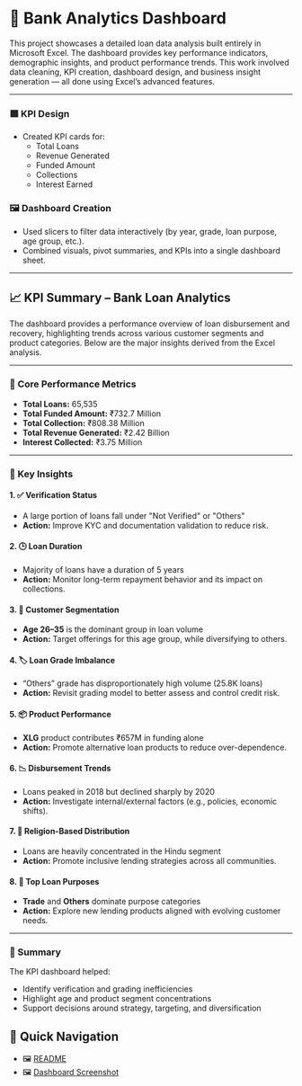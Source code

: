 # 🏦 Bank Analytics Dashboard 

This project showcases a detailed loan data analysis built entirely in Microsoft Excel. The dashboard provides key performance indicators, demographic insights, and product performance trends. This work involved data cleaning, KPI creation, dashboard design, and business insight generation — all done using Excel’s advanced features.

---


###  🟥 KPI Design
- Created KPI cards for:
  - Total Loans
  - Revenue Generated
  - Funded Amount
  - Collections
  - Interest Earned

### 🖼️ Dashboard Creation
- Used slicers to filter data interactively (by year, grade, loan purpose, age group, etc.).
- Combined visuals, pivot summaries, and KPIs into a single dashboard sheet.

---

## 📈 KPI Summary – Bank Loan Analytics

The dashboard provides a performance overview of loan disbursement and recovery, highlighting trends across various customer segments and product categories. Below are the major insights derived from the Excel analysis.

---

### 🔢 Core Performance Metrics

- **Total Loans:** 65,535  
- **Total Funded Amount:** ₹732.7 Million  
- **Total Collection:** ₹808.38 Million  
- **Total Revenue Generated:** ₹2.42 Billion  
- **Interest Collected:** ₹3.75 Million

---

### 🧠 Key Insights

#### 1. ✅ Verification Status
- A large portion of loans fall under "Not Verified" or "Others"
- **Action:** Improve KYC and documentation validation to reduce risk.

#### 2. 🕒 Loan Duration
- Majority of loans have a duration of 5 years
- **Action:** Monitor long-term repayment behavior and its impact on collections.

#### 3. 👤 Customer Segmentation
- **Age 26–35** is the dominant group in loan volume
- **Action:** Target offerings for this age group, while diversifying to others.

#### 4. 🏷️ Loan Grade Imbalance
- “Others” grade has disproportionately high volume (25.8K loans)
- **Action:** Revisit grading model to better assess and control credit risk.

#### 5. 📦 Product Performance
- **XLG** product contributes ₹657M in funding alone
- **Action:** Promote alternative loan products to reduce over-dependence.

#### 6. 📉 Disbursement Trends
- Loans peaked in 2018 but declined sharply by 2020
- **Action:** Investigate internal/external factors (e.g., policies, economic shifts).

#### 7. 🙏 Religion-Based Distribution
- Loans are heavily concentrated in the Hindu segment
- **Action:** Promote inclusive lending strategies across all communities.

#### 8. 🎯 Top Loan Purposes
- **Trade** and **Others** dominate purpose categories
- **Action:** Explore new lending products aligned with evolving customer needs.

---

### 📌 Summary

The KPI dashboard helped:
- Identify verification and grading inefficiencies
- Highlight age and product segment concentrations
- Support decisions around strategy, targeting, and diversification



## 🔗 Quick Navigation

 - 🖼️ [README](https://github.com/mdsamreen414/Excel/blob/main/Bank%20Analytics/README.md)
- 🖼️ [Dashboard Screenshot](https://github.com/mdsamreen414/Excel/blob/main/Bank%20Analytics/Screenshot.png)
